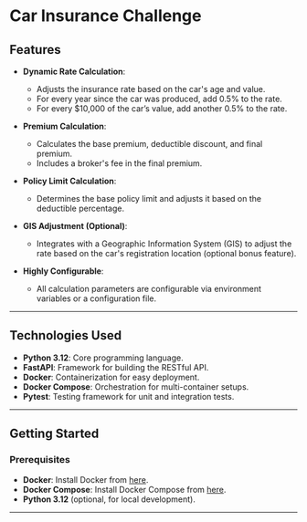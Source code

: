 
# Car Insurance Challenge


## Features

- **Dynamic Rate Calculation**:
  - Adjusts the insurance rate based on the car's age and value.
  - For every year since the car was produced, add 0.5% to the rate.
  - For every $10,000 of the car’s value, add another 0.5% to the rate.

- **Premium Calculation**:
  - Calculates the base premium, deductible discount, and final premium.
  - Includes a broker's fee in the final premium.

- **Policy Limit Calculation**:
  - Determines the base policy limit and adjusts it based on the deductible percentage.

- **GIS Adjustment (Optional)**:
  - Integrates with a Geographic Information System (GIS) to adjust the rate based on the car's registration location (optional bonus feature).

- **Highly Configurable**:
  - All calculation parameters are configurable via environment variables or a configuration file.

---

## Technologies Used

- **Python 3.12**: Core programming language.
- **FastAPI**: Framework for building the RESTful API.
- **Docker**: Containerization for easy deployment.
- **Docker Compose**: Orchestration for multi-container setups.
- **Pytest**: Testing framework for unit and integration tests.

---

## Getting Started

### Prerequisites

- **Docker**: Install Docker from [here](https://docs.docker.com/get-docker/).
- **Docker Compose**: Install Docker Compose from [here](https://docs.docker.com/compose/install/).
- **Python 3.12** (optional, for local development).

---